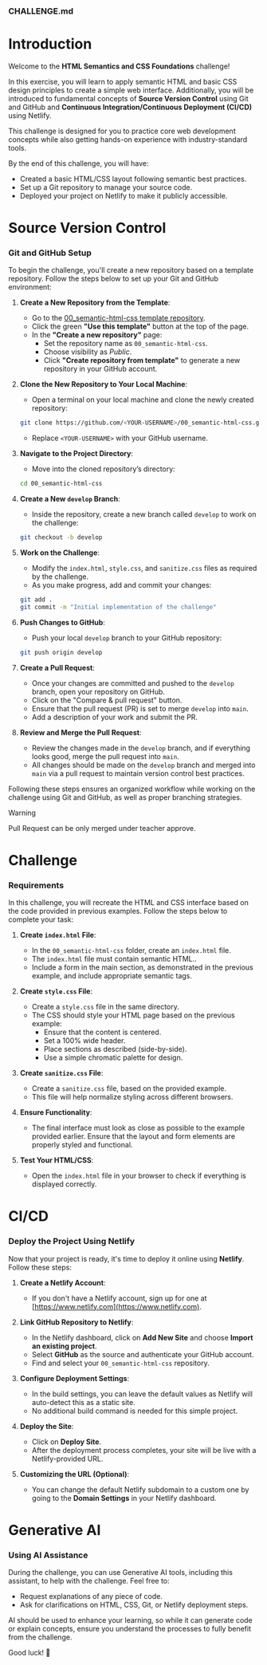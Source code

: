 ### CHALLENGE.md

# Introduction

Welcome to the **HTML Semantics and CSS Foundations** challenge!

In this exercise, you will learn to apply semantic HTML and basic CSS design principles to create a simple web interface. Additionally, you will be introduced to fundamental concepts of **Source Version Control** using Git and GitHub and **Continuous Integration/Continuous Deployment (CI/CD)** using Netlify.

This challenge is designed for you to practice core web development concepts while also getting hands-on experience with industry-standard tools.

By the end of this challenge, you will have:

- Created a basic HTML/CSS layout following semantic best practices.
- Set up a Git repository to manage your source code.
- Deployed your project on Netlify to make it publicly accessible.

# Source Version Control

### Git and GitHub Setup

To begin the challenge, you'll create a new repository based on a template repository. Follow the steps below to set up your Git and GitHub environment:

1. **Create a New Repository from the Template**:

   - Go to the [00_semantic-html-css template repository](https://github.com/DAW-Escola-Pia-Mataro-Client-24-25/00_semantic-html-css).
   - Click the green **"Use this template"** button at the top of the page.
   - In the **"Create a new repository"** page:
     - Set the repository name as `00_semantic-html-css`.
     - Choose visibility as _Public_.
     - Click **"Create repository from template"** to generate a new repository in your GitHub account.

2. **Clone the New Repository to Your Local Machine**:

   - Open a terminal on your local machine and clone the newly created repository:

   ```bash
   git clone https://github.com/<YOUR-USERNAME>/00_semantic-html-css.git
   ```

   - Replace `<YOUR-USERNAME>` with your GitHub username.

3. **Navigate to the Project Directory**:

   - Move into the cloned repository’s directory:

   ```bash
   cd 00_semantic-html-css
   ```

4. **Create a New `develop` Branch**:

   - Inside the repository, create a new branch called `develop` to work on the challenge:

   ```bash
   git checkout -b develop
   ```

5. **Work on the Challenge**:

   - Modify the `index.html`, `style.css`, and `sanitize.css` files as required by the challenge.
   - As you make progress, add and commit your changes:

   ```bash
   git add .
   git commit -m "Initial implementation of the challenge"
   ```

6. **Push Changes to GitHub**:

   - Push your local `develop` branch to your GitHub repository:

   ```bash
   git push origin develop
   ```

7. **Create a Pull Request**:

   - Once your changes are committed and pushed to the `develop` branch, open your repository on GitHub.
   - Click on the "Compare & pull request" button.
   - Ensure that the pull request (PR) is set to merge `develop` into `main`.
   - Add a description of your work and submit the PR.

8. **Review and Merge the Pull Request**:
   - Review the changes made in the `develop` branch, and if everything looks good, merge the pull request into `main`.
   - All changes should be made on the `develop` branch and merged into `main` via a pull request to maintain version control best practices.

Following these steps ensures an organized workflow while working on the challenge using Git and GitHub, as well as proper branching strategies.

> [!WARNING]  
> Pull Request can be only merged under teacher approve.

# Challenge

### Requirements

In this challenge, you will recreate the HTML and CSS interface based on the code provided in previous examples. Follow the steps below to complete your task:

1. **Create `index.html` File**:

   - In the `00_semantic-html-css` folder, create an `index.html` file.
   - The `index.html` file must contain semantic HTML..
   - Include a form in the main section, as demonstrated in the previous example, and include appropriate semantic tags.

2. **Create `style.css` File**:

   - Create a `style.css` file in the same directory.
   - The CSS should style your HTML page based on the previous example:
     - Ensure that the content is centered.
     - Set a 100% wide header.
     - Place sections as described (side-by-side).
     - Use a simple chromatic palette for design.

3. **Create `sanitize.css` File**:

   - Create a `sanitize.css` file, based on the provided example.
   - This file will help normalize styling across different browsers.

4. **Ensure Functionality**:

   - The final interface must look as close as possible to the example provided earlier. Ensure that the layout and form elements are properly styled and functional.

5. **Test Your HTML/CSS**:
   - Open the `index.html` file in your browser to check if everything is displayed correctly.

# CI/CD

### Deploy the Project Using Netlify

Now that your project is ready, it's time to deploy it online using **Netlify**. Follow these steps:

1. **Create a Netlify Account**:

   - If you don't have a Netlify account, sign up for one at [https://www.netlify.com](https://www.netlify.com).

2. **Link GitHub Repository to Netlify**:

   - In the Netlify dashboard, click on **Add New Site** and choose **Import an existing project**.
   - Select **GitHub** as the source and authenticate your GitHub account.
   - Find and select your `00_semantic-html-css` repository.

3. **Configure Deployment Settings**:

   - In the build settings, you can leave the default values as Netlify will auto-detect this as a static site.
   - No additional build command is needed for this simple project.

4. **Deploy the Site**:

   - Click on **Deploy Site**.
   - After the deployment process completes, your site will be live with a Netlify-provided URL.

5. **Customizing the URL (Optional)**:
   - You can change the default Netlify subdomain to a custom one by going to the **Domain Settings** in your Netlify dashboard.

# Generative AI

### Using AI Assistance

During the challenge, you can use Generative AI tools, including this assistant, to help with the challenge. Feel free to:

- Request explanations of any piece of code.
- Ask for clarifications on HTML, CSS, Git, or Netlify deployment steps.

AI should be used to enhance your learning, so while it can generate code or explain concepts, ensure you understand the processes to fully benefit from the challenge.

Good luck! 🚀
